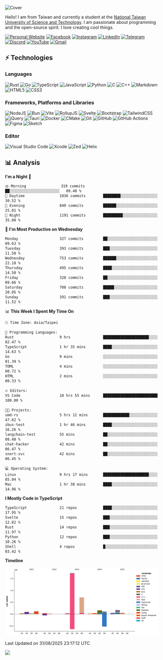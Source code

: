 <picture>
  <source media="(prefers-color-scheme: dark)" srcset="https://github.com/CRT-HAO/CRT-HAO/assets/31580253/6f53f4ab-546f-4db7-9f30-2c5b0711c0a2">
  <img alt="Cover" src="https://github.com/CRT-HAO/CRT-HAO/assets/31580253/4efdfca0-1005-43ab-8c60-07e6973a89b2">
</picture>

Hello! I am from Taiwan and currently a student at the [National Taiwan University of Science and Technology](https://www.ntust.edu.tw/). I am passionate about programming and the open-source spirit. I love creating cool things.

[![Personal Website](https://img.shields.io/badge/Personal%20Website-%23000000.svg?style=for-the-badge)](https://hayden.tw/)
[![Facebook](https://img.shields.io/badge/Facebook-%231877F2.svg?style=for-the-badge&logo=Facebook&logoColor=white)](https://www.facebook.com/CRT.HAO.CHUN/)
[![Instagram](https://img.shields.io/badge/Instagram-%23E4405F.svg?style=for-the-badge&logo=Instagram&logoColor=white)](https://www.instagram.com/crt_hao/)
[![LinkedIn](https://img.shields.io/badge/linkedin-%230077B5.svg?style=for-the-badge&logo=linkedin&logoColor=white)](https://www.linkedin.com/in/crthao/)
[![Telegram](https://img.shields.io/badge/Telegram-2CA5E0?style=for-the-badge&logo=telegram&logoColor=white)](https://t.me/CRT_HAO)
[![Discord](https://img.shields.io/badge/Discord-%235865F2.svg?style=for-the-badge&logo=discord&logoColor=white)](https://discordapp.com/users/401324674371551234)
[![YouTube](https://img.shields.io/badge/YouTube-%23FF0000.svg?style=for-the-badge&logo=YouTube&logoColor=white)](https://www.youtube.com/channel/UC-WnTCkztbitHGXnmvipUUg)
[![Gmail](https://img.shields.io/badge/Gmail-D14836?style=for-the-badge&logo=gmail&logoColor=white)](mailto:m831718@gmail.com)

## ⚡ Technologies

### Languages

![Rust](https://img.shields.io/badge/rust-%23000000.svg?style=for-the-badge&logo=rust&logoColor=white)
![Go](https://img.shields.io/badge/go-%2300ADD8.svg?style=for-the-badge&logo=go&logoColor=white)
![TypeScript](https://img.shields.io/badge/typescript-%23007ACC.svg?style=for-the-badge&logo=typescript&logoColor=white)
![JavaScript](https://img.shields.io/badge/javascript-%23323330.svg?style=for-the-badge&logo=javascript&logoColor=%23F7DF1E)
![Python](https://img.shields.io/badge/python-3670A0?style=for-the-badge&logo=python&logoColor=ffdd54)
![C](https://img.shields.io/badge/c-%2300599C.svg?style=for-the-badge&logo=c&logoColor=white)
![C++](https://img.shields.io/badge/c++-%2300599C.svg?style=for-the-badge&logo=c%2B%2B&logoColor=white)
![Markdown](https://img.shields.io/badge/markdown-%23000000.svg?style=for-the-badge&logo=markdown&logoColor=white)
![HTML5](https://img.shields.io/badge/html5-%23E34F26.svg?style=for-the-badge&logo=html5&logoColor=white)
![CSS3](https://img.shields.io/badge/css3-%231572B6.svg?style=for-the-badge&logo=css3&logoColor=white)

### Frameworks, Platforms and Libraries

![NodeJS](https://img.shields.io/badge/node.js-6DA55F?style=for-the-badge&logo=node.js&logoColor=white)
![Bun](https://img.shields.io/badge/Bun-%23000000.svg?style=for-the-badge&logo=bun&logoColor=white)
![Vite](https://img.shields.io/badge/vite-%23646CFF.svg?style=for-the-badge&logo=vite&logoColor=white)
![RollupJS](https://img.shields.io/badge/RollupJS-ef3335?style=for-the-badge&logo=rollup.js&logoColor=white)
![Svelte](https://img.shields.io/badge/svelte-%23f1413d.svg?style=for-the-badge&logo=svelte&logoColor=white)
![Bootstrap](https://img.shields.io/badge/bootstrap-%238511FA.svg?style=for-the-badge&logo=bootstrap&logoColor=white)
![TailwindCSS](https://img.shields.io/badge/tailwindcss-%2338B2AC.svg?style=for-the-badge&logo=tailwind-css&logoColor=white)
![jQuery](https://img.shields.io/badge/jquery-%230769AD.svg?style=for-the-badge&logo=jquery&logoColor=white)
![Tauri](https://img.shields.io/badge/tauri-%2324C8DB.svg?style=for-the-badge&logo=tauri&logoColor=%23FFFFFF)
![Docker](https://img.shields.io/badge/docker-%230db7ed.svg?style=for-the-badge&logo=docker&logoColor=white)
![CMake](https://img.shields.io/badge/CMake-%23008FBA.svg?style=for-the-badge&logo=cmake&logoColor=white)
![Git](https://img.shields.io/badge/git-%23F05033.svg?style=for-the-badge&logo=git&logoColor=white)
![GitHub](https://img.shields.io/badge/github-%23121011.svg?style=for-the-badge&logo=github&logoColor=white)
![GitHub Actions](https://img.shields.io/badge/github%20actions-%232671E5.svg?style=for-the-badge&logo=githubactions&logoColor=white)
![Figma](https://img.shields.io/badge/figma-%23F24E1E.svg?style=for-the-badge&logo=figma&logoColor=white)
![Sketch](https://img.shields.io/badge/Sketch-FFB387?style=for-the-badge&logo=sketch&logoColor=black)

### Editor

![Visual Studio Code](https://img.shields.io/badge/Visual%20Studio%20Code-0078d7.svg?style=for-the-badge&logo=visual-studio-code&logoColor=white)
![Xcode](https://img.shields.io/badge/Xcode-007ACC?style=for-the-badge&logo=Xcode&logoColor=white)
![Zed](https://img.shields.io/badge/Zed-F6F5F0?style=for-the-badge&logo=zed&logoColor=black)
![Helix](https://img.shields.io/badge/Helix-281733?style=for-the-badge&logo=helix&logoColor=white)

## 📊 Analysis

<!--START_SECTION:waka-->
**I'm a Night 🦉** 

```text
🌞 Morning                319 commits         ██░░░░░░░░░░░░░░░░░░░░░░░   09.40 % 
🌆 Daytime                1036 commits        ████████░░░░░░░░░░░░░░░░░   30.52 % 
🌃 Evening                849 commits         ██████░░░░░░░░░░░░░░░░░░░   25.01 % 
🌙 Night                  1191 commits        █████████░░░░░░░░░░░░░░░░   35.08 % 
```
📅 **I'm Most Productive on Wednesday** 

```text
Monday                   327 commits         ██░░░░░░░░░░░░░░░░░░░░░░░   09.63 % 
Tuesday                  393 commits         ███░░░░░░░░░░░░░░░░░░░░░░   11.58 % 
Wednesday                753 commits         ██████░░░░░░░░░░░░░░░░░░░   22.18 % 
Thursday                 495 commits         ████░░░░░░░░░░░░░░░░░░░░░   14.58 % 
Friday                   328 commits         ██░░░░░░░░░░░░░░░░░░░░░░░   09.66 % 
Saturday                 708 commits         █████░░░░░░░░░░░░░░░░░░░░   20.85 % 
Sunday                   391 commits         ███░░░░░░░░░░░░░░░░░░░░░░   11.52 % 
```


📊 **This Week I Spent My Time On** 

```text
🕑︎ Time Zone: Asia/Taipei

💬 Programming Languages: 
Rust                     9 hrs               █████████████████████░░░░   82.47 % 
TypeScript               1 hr 35 mins        ████░░░░░░░░░░░░░░░░░░░░░   14.63 % 
Go                       9 mins              ░░░░░░░░░░░░░░░░░░░░░░░░░   01.39 % 
TOML                     4 mins              ░░░░░░░░░░░░░░░░░░░░░░░░░   00.72 % 
HTML                     2 mins              ░░░░░░░░░░░░░░░░░░░░░░░░░   00.33 % 

🔥 Editors: 
VS Code                  10 hrs 55 mins      █████████████████████████   100.00 % 

🐱‍💻 Projects: 
umd-rs                   5 hrs 12 mins       ████████████░░░░░░░░░░░░░   47.62 % 
zbus-test                1 hr 46 mins        ████░░░░░░░░░░░░░░░░░░░░░   16.26 % 
langchain-test           55 mins             ██░░░░░░░░░░░░░░░░░░░░░░░   08.48 % 
chat-hacker              42 mins             ██░░░░░░░░░░░░░░░░░░░░░░░   06.47 % 
snort-svc                42 mins             ██░░░░░░░░░░░░░░░░░░░░░░░   06.45 % 

💻 Operating System: 
Linux                    9 hrs 17 mins       █████████████████████░░░░   85.04 % 
Mac                      1 hr 38 mins        ████░░░░░░░░░░░░░░░░░░░░░   14.96 % 
```

**I Mostly Code in TypeScript** 

```text
TypeScript               21 repos            ████░░░░░░░░░░░░░░░░░░░░░   17.95 % 
Svelte                   15 repos            ███░░░░░░░░░░░░░░░░░░░░░░   12.82 % 
Rust                     14 repos            ███░░░░░░░░░░░░░░░░░░░░░░   11.97 % 
Python                   12 repos            ███░░░░░░░░░░░░░░░░░░░░░░   10.26 % 
Shell                    4 repos             █░░░░░░░░░░░░░░░░░░░░░░░░   03.42 % 
```



**Timeline**

![Lines of Code chart](https://raw.githubusercontent.com/hayd1n/hayd1n/main/assets/bar_graph.png)


 Last Updated on 31/08/2025 23:17:12 UTC
<!--END_SECTION:waka-->

![](https://komarev.com/ghpvc/?username=CRT-HAO&style=flat-square)

